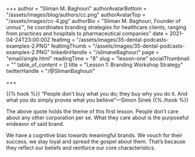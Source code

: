 +++
author = "Sliman M. Baghouri"
authorAvatarBottom = "/assets/images/blog/authors/cc.png"
authorAvatarTop = "/assets/images/cc-4.jpg"
authorBio = "Sliman M. Baghouri, Founder of unnus™, he coordinates branding strategies for healthcare clients, ranging from practices and hospitals to pharmaceutical companies"
date = 2021-04-24T23:00:00Z
featImg = "/assets/images/35-dental-podcasts-examples-2.PNG"
featImgThumb = "/assets/images/35-dental-podcasts-examples-2.PNG"
linkedinHandle = "/slimaneBaghouri"
page = "email/single.html"
readingTime = "8"
slug = "lesson-one"
socialThumbnail = ""
table_of_content = []
title = "Lesson 1: Branding Workshop Strategy"
twitterHandle = "/@SlimanBaghouri"

+++

{{% hook %}} “People don't buy what you do; they buy why you do it. And what you do simply proves what you believe”—Simon Sinek {{% /hook %}}

The above quote holds the theme of this first lesson. People don’t care about any other corporation per se. What they care about is the purposeful endeavor of said brand.

We have a cognitive bias towards meaningful brands. We vouch for their success, we stay loyal and spread the gospel about them. That’s because they reflect our beliefs and reinforce our core characteristics.